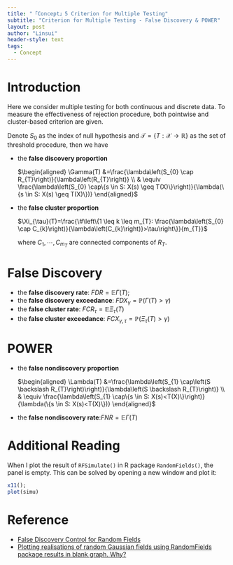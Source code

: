 ```yaml
---
title: "「Concept」5 Criterion for Multiple Testing"
subtitle: "Criterion for Multiple Testing - False Discovery & POWER"
layout: post
author: "Linsui"
header-style: text
tags:
  - Concept
---
```


# Introduction

Here we consider multiple testing for both continuous and discrete data. To measure the effectiveness of rejection procedure, both pointwise and cluster-based criterion are given.

 Denote $S_0$ as the index of null hypothesis and $\mathcal{T}=\{T: \mathcal{X} \rightarrow \mathbb{R}\}$ as the set of threshold procedure, then we have

- the **false discovery proportion** 

  $\begin{aligned} \Gamma(T) &=\frac{\lambda\left(S_{0} \cap R_{T}\right)}{\lambda\left(R_{T}\right)} \\ & \equiv \frac{\lambda\left(S_{0} \cap\{s \in S: X(s) \geq T(X)\}\right)}{\lambda(\{s \in S: X(s) \geq T(X)\})} \end{aligned}$

- the **false cluster proportion**

  $\Xi_{\tau}(T)=\frac{\#\left\{1 \leq k \leq m_{T}: \frac{\lambda\left(S_{0} \cap C_{k}\right)}{\lambda\left(C_{k}\right)}>\tau\right\}}{m_{T}}$

  where $C_1,\cdots,C_{m_T}$ are connected components of $R_T$.

# False Discovery

- the **false discovery rate**: $FDR=\mathbb{E}\Gamma(T)$;
- the **false discovery exceedance**: $FDX_{\gamma}=\mathbb{P}(\Gamma(T)>\gamma)$
- the **false cluster rate**: $FCR_{\tau}=\mathbb{E}\Xi_{\tau}(T)$
- the **false cluster exceedance**: $FCX_{\gamma,\tau}=\mathbb{P}(\Xi_\tau(T)>\gamma)$

# POWER

- the **false nondiscovery proportion**

  $\begin{aligned} \Lambda(T) &=\frac{\lambda\left(S_{1} \cap\left(S \backslash R_{T}\right)\right)}{\lambda\left(S \backslash R_{T}\right)} \\ & \equiv \frac{\lambda\left(S_{1} \cap\{s \in S: X(s)<T(X)\}\right)}{\lambda(\{s \in S: X(s)<T(X)\})} \end{aligned}$

- the **false nondiscovery rate**:$FNR=\mathbb{E}\Gamma(T)$

# Additional Reading

When I plot the result of `RFSimulate()` in R package `RandomFields()`, the panel is empty. This can be solved by opening a new window and plot it:

```R
x11(); 
plot(simu) 
```

# Reference

-  [False Discovery Control for Random Fields](https://doi.org/10.1198/0162145000001655)
-  [Plotting realisations of random Gaussian fields using RandomFields package results in blank graph. Why?](https://stackoverflow.com/questions/43094652/plotting-realisations-of-random-gaussian-fields-using-randomfields-package-resul)

